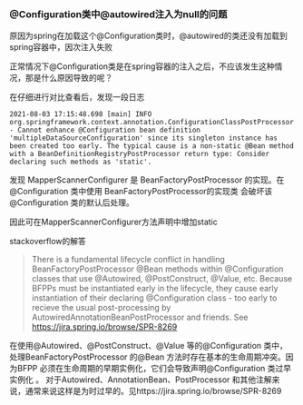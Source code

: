 ### @Configuration类中@autowired注入为null的问题

原因为spring在加载这个@Configuration类时，@autowired的类还没有加载到spring容器中，因次注入失败

正常情况下@Configuration类是在spring容器的注入之后，不应该发生这种情况，那是什么原因导致的呢？

在仔细进行对比查看后，发现一段日志

```
2021-08-03 17:15:48.698 [main] INFO  org.springframework.context.annotation.ConfigurationClassPostProcessor - Cannot enhance @Configuration bean definition 'multipleDataSourceConfiguration' since its singleton instance has been created too early. The typical cause is a non-static @Bean method with a BeanDefinitionRegistryPostProcessor return type: Consider declaring such methods as 'static'.
```

发现 MapperScannerConfigurer 是 BeanFactoryPostProcessor 的实现。在 @Configuration 类中使用 BeanFactoryPostProcessor的实现类 会破坏该 @Configuration 类的默认后处理。

因此可在MapperScannerConfigurer方法声明中增加static

stackoverflow的解答

>There is a fundamental lifecycle conflict in handling BeanFactoryPostProcessor @Bean methods within @Configuration classes that use @Autowired, @PostConstruct, @Value, etc. Because BFPPs must be instantiated early in the lifecycle, they cause early instantiation of their declaring @Configuration class - too early to recieve the usual post-processing by AutowiredAnnotationBeanPostProcessor and friends. See https://jira.spring.io/browse/SPR-8269

在使用@Autowired、@PostConstruct、@Value 等的@Configuration 类中，处理BeanFactoryPostProcessor 的@Bean 方法时存在基本的生命周期冲突。因为BFPP 必须在生命周期的早期实例化，它们会导致声明@Configuration 类过早实例化 。 对于Autowired、AnnotationBean、PostProcessor 和其他注解来说，通常来说这样是为时过早的。见https://jira.spring.io/browse/SPR-8269